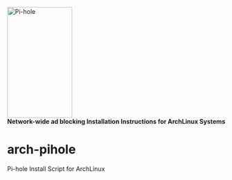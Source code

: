 <p align="Left">
<a href="https://pi-hole.net"><img src="https://pi-hole.github.io/graphics/Vortex/Vortex_with_text.png" width="150" height="255" alt="Pi-hole"></a><br/>
<b>Network-wide ad blocking Installation Instructions for ArchLinux Systems</b><br/>
</p>

# arch-pihole
Pi-hole Install Script for ArchLinux
